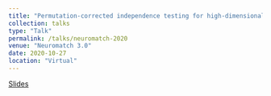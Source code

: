 ```yaml
---
title: "Permutation-corrected independence testing for high-dimensional fMRI data"
collection: talks
type: "Talk"
permalink: /talks/neuromatch-2020
venue: "Neuromatch 3.0"
date: 2020-10-27
location: "Virtual"
---
```


[Slides](https://docs.google.com/presentation/d/1O5iyIBnDY2iTBMzJS9h0jSCjyFKd9wBkdYjLXCxhMHU/edit?usp=sharing)
